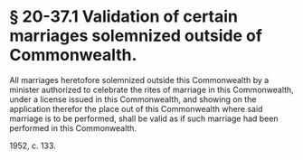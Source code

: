 # § 20-37.1 Validation of certain marriages solemnized outside of Commonwealth.

<p>All marriages heretofore solemnized outside this Commonwealth by a minister authorized to celebrate the rites of marriage in this Commonwealth, under a license issued in this Commonwealth, and showing on the application therefor the place out of this Commonwealth where said marriage is to be performed, shall be valid as if such marriage had been performed in this Commonwealth.</p><p>1952, c. 133.</p>